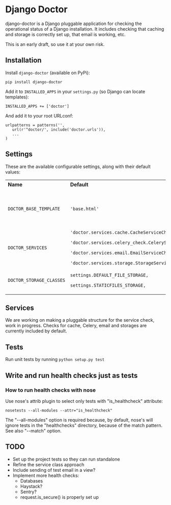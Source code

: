 # Django Doctor

django-doctor is a Django pluggable application for checking the operational 
status of a Django installation. It includes checking that caching and storage 
is correctly set up, that email is working, etc. 

This is an early draft, so use it at your own risk.


## Installation

Install `django-doctor` (available on PyPi):

	pip install django-doctor

Add it to `INSTALLED_APPS` in your `settings.py` (so Django can locate 
templates):

	INSTALLED_APPS += ['doctor']

And add it to your root URLconf:
    
    urlpatterns = patterns('',
	   url(r'^doctor/', include('doctor.urls')),
       ...
    )


## Settings

These are the available configurable settings, along with their default values:

<table>
    <tr>
        <th align="left">Name</th>
        <th align="left">Default</th>
        <th align="left">Description</th>
    </tr>
    <tr>
        <td><code>DOCTOR_BASE_TEMPLATE</code></td>
        <td><code>'base.html'</code></td>
        <td>The template all the doctor templates should inherit from</td>
    </tr>
    <tr>
        <td><code>DOCTOR_SERVICES</code></td>
        <td>
            <code>'doctor.services.cache.CacheServiceCheck',<br>
'doctor.services.celery_check.CeleryServiceCheck',<br>
'doctor.services.email.EmailServiceCheck',<br>
'doctor.services.storage.StorageServiceCheck',</code></td>
        <td>Paths to service check classes.</td>
    </tr>
    <tr>
        <td><code>DOCTOR_STORAGE_CLASSES</code></td>
        <td>
            <code>settings.DEFAULT_FILE_STORAGE,<br>
settings.STATICFILES_STORAGE,</code></td>
        <td>Paths to storage classes to check.</td>
    </tr>
</table>


## Services

We are working on making a pluggable structure for the service check, work in 
progress. Checks for cache, Celery, email and storages are currently included 
by default.


## Tests

Run unit tests by running <code>python setup.py test</code>


## Write and run health checks just as tests

### How to run health checks with nose

Use nose's attrib plugin to select only tests with "is_healthcheck" attribute:

    nosetests --all-modules --attr="is_healthcheck"

The "--all-modules" option is required because, by default, nose's will ignore
tests in the "healthchecks" directory, because of the match pattern. See
also "--match" option.


## TODO

* Set up the project tests so they can run standalone
* Refine the service class approach
* Include sending of test email in a view?
* Implement more health checks:
    * Databases
    * Haystack?
    * Sentry?
    * request.is_secure() is properly set up
